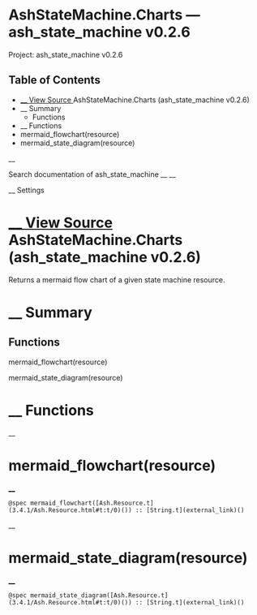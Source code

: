# AshStateMachine.Charts — ash_state_machine v0.2.6

Project: ash_state_machine v0.2.6

## Table of Contents

- [ __ View Source ](external_link) AshStateMachine.Charts (ash_state_machine v0.2.6)
- __ Summary
  - Functions
- __ Functions
- mermaid_flowchart(resource)
- mermaid_state_diagram(resource)

__

Search documentation of ash_state_machine __ __

__ Settings

#  [ __ View Source ](external_link) AshStateMachine.Charts (ash_state_machine v0.2.6)

Returns a mermaid flow chart of a given state machine resource.

#  __ Summary

##  Functions

mermaid_flowchart(resource)

mermaid_state_diagram(resource)

#  __ Functions

__

# mermaid_flowchart(resource)

[ __](external_link)
    
    
    @spec mermaid_flowchart([Ash.Resource.t](3.4.1/Ash.Resource.html#t:t/0)()) :: [String.t](external_link)()

__

# mermaid_state_diagram(resource)

[ __](external_link)
    
    
    @spec mermaid_state_diagram([Ash.Resource.t](3.4.1/Ash.Resource.html#t:t/0)()) :: [String.t](external_link)()
